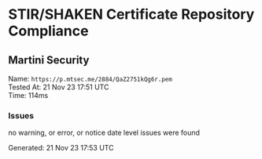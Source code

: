 # STIR/SHAKEN Certificate Repository Compliance

## Martini Security

Name: `https://p.mtsec.me/2884/QaZ2751kQg6r.pem`\
Tested At: 21 Nov 23 17:51 UTC\
Time: 114ms

### Issues

no warning, or error, or notice date level issues were found

Generated: 21 Nov 23 17:53 UTC
